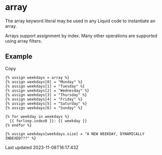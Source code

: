 # array

The array keyword literal may be used in any Liquid code to instantiate an array.

Arrays support assignment by index. Many other operations are supported using array filters.

## Example

Copy

    {% assign weekdays = array %}
    {% assign weekdays[0] = "Monday" %}
    {% assign weekdays[1] = "Tuesday" %}
    {% assign weekdays[2] = "Wednesday" %}
    {% assign weekdays[3] = "Thursday" %}
    {% assign weekdays[4] = "Friday" %}
    {% assign weekdays[5] = "Saturday" %}
    {% assign weekdays[6] = "Sunday" %}
    
    {% for weekday in weekdays %}
      {{ forloop.index0 }}: {{ weekday }}
    {% endfor %}
    
    {% assign weekdays[weekdays.size] = "A NEW WEEKDAY, DYNAMICALLY INDEXED???" %}

Last updated 2023-11-08T16:17:43Z